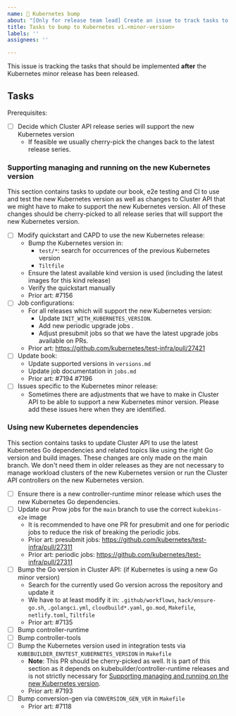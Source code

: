 ```yaml
---
name: 🚀 Kubernetes bump
about: "[Only for release team lead] Create an issue to track tasks to support a new Kubernetes minor release."
title: Tasks to bump to Kubernetes v1.<minor-version>
labels: ''
assignees: ''

---
```


This issue is tracking the tasks that should be implemented **after** the Kubernetes minor release has been released.

## Tasks

Prerequisites:
* [ ] Decide which Cluster API release series will support the new Kubernetes version
  * If feasible we usually cherry-pick the changes back to the latest release series.

### Supporting managing and running on the new Kubernetes version

This section contains tasks to update our book, e2e testing and CI to use and test the new Kubernetes version 
as well as changes to Cluster API that we might have to make to support the new Kubernetes version. All of these 
changes should be cherry-picked to all release series that will support the new Kubernetes version.

* [ ] Modify quickstart and CAPD to use the new Kubernetes release:
  * Bump the Kubernetes version in:
    * `test/*`: search for occurrences of the previous Kubernetes version
    * `Tiltfile`
  * Ensure the latest available kind version is used (including the latest images for this kind release)
  * Verify the quickstart manually
  * Prior art: #7156
* [ ] Job configurations:
  * For all releases which will support the new Kubernetes version: 
    * Update `INIT_WITH_KUBERNETES_VERSION`.
    * Add new periodic upgrade jobs .
    * Adjust presubmit jobs so that we have the latest upgrade jobs available on PRs.
  * Prior art: https://github.com/kubernetes/test-infra/pull/27421
* [ ] Update book:
  * Update supported versions in `versions.md`
  * Update job documentation in `jobs.md`
  * Prior art: #7194 #7196
* [ ] Issues specific to the Kubernetes minor release:
  * Sometimes there are adjustments that we have to make in Cluster API to be able to support 
    a new Kubernetes minor version. Please add these issues here when they are identified.

### Using new Kubernetes dependencies

This section contains tasks to update Cluster API to use the latest Kubernetes Go dependencies and related topics 
like using the right Go version and build images. These changes are only made on the main branch. We don't
need them in older releases as they are not necessary to manage workload clusters of the new Kubernetes version or
run the Cluster API controllers on the new Kubernetes version.

* [ ] Ensure there is a new controller-runtime minor release which uses the new Kubernetes Go dependencies.
* [ ] Update our Prow jobs for the `main` branch to use the correct `kubekins-e2e` image
  * It is recommended to have one PR for presubmit and one for periodic jobs to reduce the risk of breaking the periodic jobs.
  * Prior art: presubmit jobs: https://github.com/kubernetes/test-infra/pull/27311
  * Prior art: periodic jobs: https://github.com/kubernetes/test-infra/pull/27311
* [ ] Bump the Go version in Cluster API: (if Kubernetes is using a new Go minor version)
  * Search for the currently used Go version across the repository and update it
  * We have to at least modify it in: `.github/workflows`, `hack/ensure-go.sh`, `.golangci.yml`, `cloudbuild*.yaml`, `go.mod`, `Makefile`, `netlify.toml`, `Tiltfile`
  * Prior art: #7135
* [ ] Bump controller-runtime
* [ ] Bump controller-tools
* [ ] Bump the Kubernetes version used in integration tests via `KUBEBUILDER_ENVTEST_KUBERNETES_VERSION` in `Makefile`
  * **Note**: This PR should be cherry-picked as well. It is part of this section as it depends on kubebuilder/controller-runtime
    releases and is not strictly necessary for [Supporting managing and running on the new Kubernetes version](#supporting-managing-and-running-on-the-new-kubernetes-version).
  * Prior art: #7193
* [ ] Bump conversion-gen via `CONVERSION_GEN_VER` in `Makefile` 
  * Prior art: #7118
